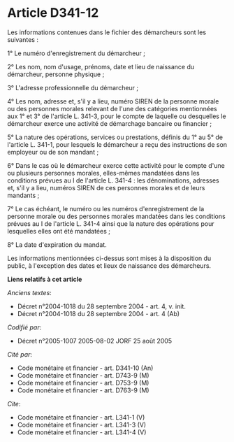 # Article D341-12

Les informations contenues dans le fichier des démarcheurs sont les suivantes : 

1° Le numéro d'enregistrement du démarcheur ; 

2° Les nom, nom d'usage, prénoms, date et lieu de naissance du démarcheur, personne physique ; 

3° L'adresse professionnelle du démarcheur ; 

4° Les nom, adresse et, s'il y a lieu, numéro SIREN de la personne morale ou des personnes morales relevant de l'une des
catégories mentionnées aux 1° et 3° de l'article L. 341-3, pour le compte de laquelle ou desquelles le démarcheur exerce une
activité de démarchage bancaire ou financier ; 

5° La nature des opérations, services ou prestations, définis du 1° au 5° de l'article L. 341-1, pour lesquels le démarcheur
a reçu des instructions de son employeur ou de son mandant ; 

6° Dans le cas où le démarcheur exerce cette activité pour le compte d'une ou plusieurs personnes morales, elles-mêmes
mandatées dans les conditions prévues au I de l'article L. 341-4 : les dénominations, adresses et, s'il y a lieu, numéros
SIREN de ces personnes morales et de leurs mandants ; 

7° Le cas échéant, le numéro ou les numéros d'enregistrement de la personne morale ou des personnes morales mandatées dans
les conditions prévues au I de l'article L. 341-4 ainsi que la nature des opérations pour lesquelles elles ont été
mandatées ; 

8° La date d'expiration du mandat. 

Les informations mentionnées ci-dessus sont mises à la disposition du public, à l'exception des dates et lieux de naissance
des démarcheurs.

**Liens relatifs à cet article**

_Anciens textes_:

  - Décret n°2004-1018 du 28 septembre 2004 - art. 4, v. init.
  - Décret n°2004-1018 du 28 septembre 2004 - art. 4 (Ab)

_Codifié par_:

  - Décret n°2005-1007 2005-08-02 JORF 25 août 2005

_Cité par_:

  - Code monétaire et financier - art. D341-10 (An)
  - Code monétaire et financier - art. D743-9 (M)
  - Code monétaire et financier - art. D753-9 (M)
  - Code monétaire et financier - art. D763-9 (M)

_Cite_:

  - Code monétaire et financier - art. L341-1 (V)
  - Code monétaire et financier - art. L341-3 (V)
  - Code monétaire et financier - art. L341-4 (V)
